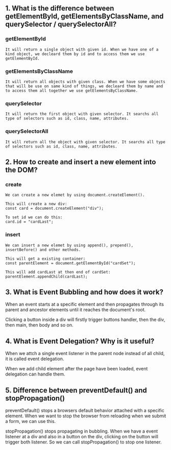## 1. What is the difference between getElementById, getElementsByClassName, and querySelector / querySelectorAll?

  ### getElementById
    It will return a single object with given id. When we have one of a kind object, we decleard them by id and to access them we use getElementById.

  ### getElementsByClassName
    It will return all objects with given class. When we have some objects that will be use on same kind of things, we decleard them by name and to access them all together we use getElementsByClassName. 

  ### querySelector
    It will return the first object with given selector. It searchs all type of selectors such as id, class, name, attributes.  

  ### querySelectorAll
    It will return all the object with given selector. It searchs all type of selectors such as id, class, name, attributes.  

## 2. How to create and insert a new element into the DOM?

  ### create
    We can create a new elemet by using document.createElement().

    This will create a new div:
    const card = document.createElement("div");

    To set id we can do this:
    card.id = "cardLast";

  ### insert
    We can insert a new elemet by using append(), prepend(), insertBefore() and other methods.

    This will get a existing container:
    const parentElement = document.getElementById("cardSet");

    This will add cardLast at then end of cardSet:
    parentElement.appendChild(cardLast);

## 3. What is Event Bubbling and how does it work?

  When an event starts at a specific element and then propagates through its parent and ancestor elements until it reaches the document's root.

  Clicking a button inside a div will firstly trigger buttons handler, then the div, then main, then body and so on.

## 4. What is Event Delegation? Why is it useful?

  When we attch a single event listener in the parent node instead of all child, it is called event delegation.

  When we add child element after the page have been loaded, event delegation can handle them.

## 5. Difference between preventDefault() and stopPropagation()

  preventDefault() stops a browsers default behavior attached with a specific element. When we want to stop the browser from reloading when we submit a form, we can use this.

  stopPropagation() stops propagating in bubbling. When we have a event listener at a div and also in a button on the div, clicking on the button will trigger both listener. So we can call stopPropagation() to stop one listener.
